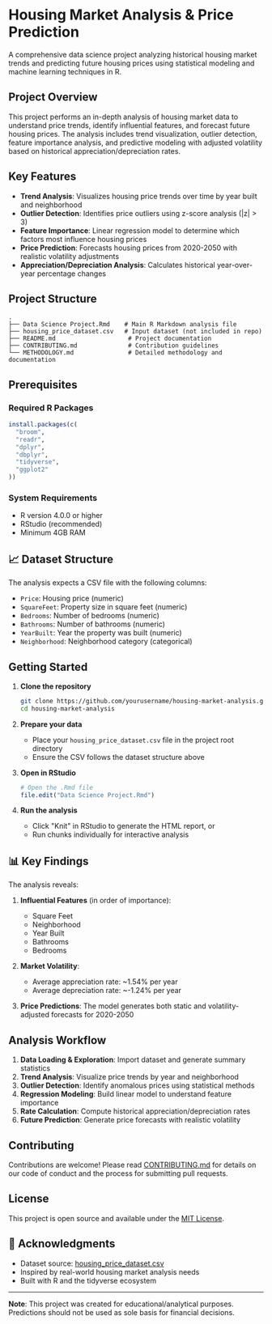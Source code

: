 # Housing Market Analysis & Price Prediction

A comprehensive data science project analyzing historical housing market trends and predicting future housing prices using statistical modeling and machine learning techniques in R.

## Project Overview

This project performs an in-depth analysis of housing market data to understand price trends, identify influential features, and forecast future housing prices. The analysis includes trend visualization, outlier detection, feature importance analysis, and predictive modeling with adjusted volatility based on historical appreciation/depreciation rates.

## Key Features

- **Trend Analysis**: Visualizes housing price trends over time by year built and neighborhood
- **Outlier Detection**: Identifies price outliers using z-score analysis (|z| > 3)
- **Feature Importance**: Linear regression model to determine which factors most influence housing prices
- **Price Prediction**: Forecasts housing prices from 2020-2050 with realistic volatility adjustments
- **Appreciation/Depreciation Analysis**: Calculates historical year-over-year percentage changes

## Project Structure

```
.
├── Data Science Project.Rmd    # Main R Markdown analysis file
├── housing_price_dataset.csv   # Input dataset (not included in repo)
├── README.md                    # Project documentation
├── CONTRIBUTING.md              # Contribution guidelines
└── METHODOLOGY.md               # Detailed methodology and documentation
```

##  Prerequisites

### Required R Packages

```r
install.packages(c(
  "broom",
  "readr",
  "dplyr",
  "dbplyr",
  "tidyverse",
  "ggplot2"
))
```

### System Requirements

- R version 4.0.0 or higher
- RStudio (recommended)
- Minimum 4GB RAM

## 📈 Dataset Structure

The analysis expects a CSV file with the following columns:
- `Price`: Housing price (numeric)
- `SquareFeet`: Property size in square feet (numeric)
- `Bedrooms`: Number of bedrooms (numeric)
- `Bathrooms`: Number of bathrooms (numeric)
- `YearBuilt`: Year the property was built (numeric)
- `Neighborhood`: Neighborhood category (categorical)

## Getting Started

1. **Clone the repository**
   ```bash
   git clone https://github.com/yourusername/housing-market-analysis.git
   cd housing-market-analysis
   ```

2. **Prepare your data**
   - Place your `housing_price_dataset.csv` file in the project root directory
   - Ensure the CSV follows the dataset structure above

3. **Open in RStudio**
   ```r
   # Open the .Rmd file
   file.edit("Data Science Project.Rmd")
   ```

4. **Run the analysis**
   - Click "Knit" in RStudio to generate the HTML report, or
   - Run chunks individually for interactive analysis

## 📊 Key Findings

The analysis reveals:

1. **Influential Features** (in order of importance):
   - Square Feet
   - Neighborhood
   - Year Built
   - Bathrooms
   - Bedrooms

2. **Market Volatility**:
   - Average appreciation rate: ~1.54% per year
   - Average depreciation rate: ~-1.24% per year

3. **Price Predictions**: The model generates both static and volatility-adjusted forecasts for 2020-2050

##  Analysis Workflow

1. **Data Loading & Exploration**: Import dataset and generate summary statistics
2. **Trend Analysis**: Visualize price trends by year and neighborhood
3. **Outlier Detection**: Identify anomalous prices using statistical methods
4. **Regression Modeling**: Build linear model to understand feature importance
5. **Rate Calculation**: Compute historical appreciation/depreciation rates
6. **Future Prediction**: Generate price forecasts with realistic volatility

## Contributing

Contributions are welcome! Please read [CONTRIBUTING.md](CONTRIBUTING.md) for details on our code of conduct and the process for submitting pull requests.

##  License

This project is open source and available under the [MIT License](LICENSE).



## 🙏 Acknowledgments

- Dataset source: [housing_price_dataset.csv](housing_price_dataset.csv)
- Inspired by real-world housing market analysis needs
- Built with R and the tidyverse ecosystem

---

**Note**: This project was created for educational/analytical purposes. Predictions should not be used as sole basis for financial decisions.
